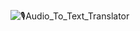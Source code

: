 ![🎙Audio_To_Text_Translator](https://user-images.githubusercontent.com/47781469/204919378-775fa290-dff5-4f2f-84e2-f55ba7603e3e.png)
